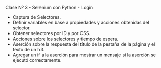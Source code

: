 Clase Nº 3 - Selenium con Python - Login
- Captura de Selectores.
- Definir variables en base a propiedades y acciones obtenidas del selector.
- Obtener selectores por ID y por CSS.
- Acciones sobre los selectores y tiempo de espera.
- Aserción sobre la respuesta del título de la pestaña de la página y el texto de un h3.
- Agregar un if a la aserción para mostrar un mensaje si la aserción se ejecutó correctamente.
